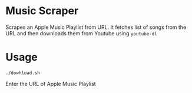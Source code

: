 # Music Scraper
Scrapes an Apple Music Playlist from URL. It fetches list of songs from the URL and then downloads them from Youtube using `youtube-dl`

# Usage
`./dowhload.sh`

Enter the URL of Apple Music Playlist
